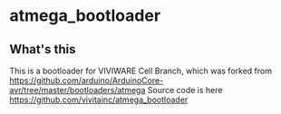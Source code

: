 # atmega_bootloader
## What's this
This is a bootloader for VIVIWARE Cell Branch, which was forked from https://github.com/arduino/ArduinoCore-avr/tree/master/bootloaders/atmega
Source code is here https://github.com/vivitainc/atmega_bootloader
